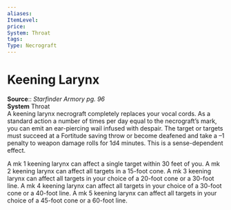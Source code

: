```yaml
---
aliases: 
ItemLevel: 
price: 
System: Throat
tags: 
Type: Necrograft
---
```


# Keening Larynx

**Source**:: _Starfinder Armory pg. 96_  
**System** Throat  
A keening larynx necrograft completely replaces your vocal cords. As a standard action a number of times per day equal to the necrograft’s mark, you can emit an ear-piercing wail infused with despair. The target or targets must succeed at a Fortitude saving throw or become deafened and take a –1 penalty to weapon damage rolls for 1d4 minutes. This is a sense-dependent effect.  
  
A mk 1 keening larynx can affect a single target within 30 feet of you. A mk 2 keening larynx can affect all targets in a 15-foot cone. A mk 3 keening larynx can affect all targets in your choice of a 20-foot cone or a 30-foot line. A mk 4 keening larynx can affect all targets in your choice of a 30-foot cone or a 40-foot line. A mk 5 keening larynx can affect all targets in your choice of a 45-foot cone or a 60-foot line.

